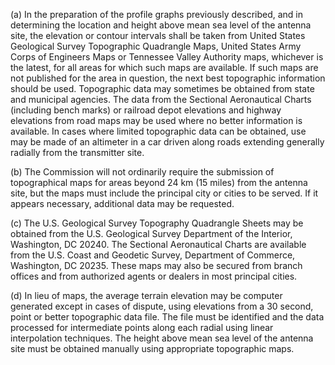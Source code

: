 (a) In the preparation of the profile graphs previously described, and in determining the location and height above mean sea level of the antenna site, the elevation or contour intervals shall be taken from United States Geological Survey Topographic Quadrangle Maps, United States Army Corps of Engineers Maps or Tennessee Valley Authority maps, whichever is the latest, for all areas for which such maps are available. If such maps are not published for the area in question, the next best topographic information should be used. Topographic data may sometimes be obtained from state and municipal agencies. The data from the Sectional Aeronautical Charts (including bench marks) or railroad depot elevations and highway elevations from road maps may be used where no better information is available. In cases where limited topographic data can be obtained, use may be made of an altimeter in a car driven along roads extending generally radially from the transmitter site.

(b) The Commission will not ordinarily require the submission of topographical maps for areas beyond 24 km (15 miles) from the antenna site, but the maps must include the principal city or cities to be served. If it appears necessary, additional data may be requested.

(c) The U.S. Geological Survey Topography Quadrangle Sheets may be obtained from the U.S. Geological Survey Department of the Interior, Washington, DC 20240. The Sectional Aeronautical Charts are available from the U.S. Coast and Geodetic Survey, Department of Commerce, Washington, DC 20235. These maps may also be secured from branch offices and from authorized agents or dealers in most principal cities.

(d) In lieu of maps, the average terrain elevation may be computer generated except in cases of dispute, using elevations from a 30 second, point or better topographic data file. The file must be identified and the data processed for intermediate points along each radial using linear interpolation techniques. The height above mean sea level of the antenna site must be obtained manually using appropriate topographic maps.

